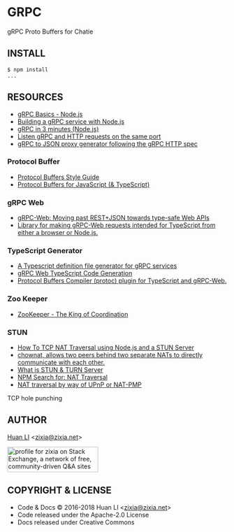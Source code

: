 # GRPC

gRPC Proto Buffers for Chatie

## INSTALL

```shell
$ npm install
...

```

## RESOURCES

* [gRPC Basics - Node.js](https://grpc.io/docs/tutorials/basic/node.html)
* [Building a gRPC service with Node.js](https://codelabs.developers.google.com/codelabs/cloud-grpc/)
* [gRPC in 3 minutes (Node.js)](https://github.com/grpc/grpc/tree/master/examples/node)
* [Listen gRPC and HTTP requests on the same port](https://medium.com/@drgarcia1986/listen-grpc-and-http-requests-on-the-same-port-263c40cb45ff)
* [gRPC to JSON proxy generator following the gRPC HTTP spec](https://github.com/grpc-ecosystem/grpc-gateway)

### Protocol Buffer

* [Protocol Buffers Style Guide](https://developers.google.com/protocol-buffers/docs/style)
* [Protocol Buffers for JavaScript (& TypeScript)](https://github.com/dcodeIO/protobuf.js)

### gRPC Web

* [gRPC-Web: Moving past REST+JSON towards type-safe Web APIs](https://improbable.io/games/blog/grpc-web-moving-past-restjson-towards-type-safe-web-apis)
* [Library for making gRPC-Web requests intended for TypeScript from either a browser or Node.js.](https://github.com/improbable-eng/grpc-web/tree/master/ts)

### TypeScript Generator

* [A Typescript definition file generator for gRPC services](https://github.com/anfema/grpc-code-generator)
* [gRPC Web TypeScript Code Generation](https://github.com/improbable-eng/grpc-web/blob/master/ts/docs/code-generation.md)
* [Protocol Buffers Compiler (protoc) plugin for TypeScript and gRPC-Web.](https://github.com/improbable-eng/ts-protoc-gen)

### Zoo Keeper

* [ZooKeeper - The King of Coordination](https://www.elastic.co/blog/found-zookeeper-king-of-coordination)

### STUN

* [How To TCP NAT Traversal using Node.js and a STUN Server](http://sogilis.com/blog/tcp-nat-traversal-nodejs-stun/)
* [chownat, allows two peers behind two separate NATs to directly communicate with each other.](https://samy.pl/chownat/)
* [What is STUN & TURN Server](https://stackoverflow.com/a/23307588/1123955)
* [NPM Search for: NAT Traversal](https://www.npmjs.com/search?q=nat+traversal)
* [NAT traversal by way of UPnP or NAT-PMP](https://github.com/tintfoundation/nat-traverse)

TCP hole punching

## AUTHOR

[Huan LI](http://linkedin.com/in/zixia) \<zixia@zixia.net\>

<a href="https://stackexchange.com/users/265499">
  <img src="https://stackexchange.com/users/flair/265499.png" width="208" height="58" alt="profile for zixia on Stack Exchange, a network of free, community-driven Q&amp;A sites" title="profile for zixia on Stack Exchange, a network of free, community-driven Q&amp;A sites">
</a>

## COPYRIGHT & LICENSE

* Code & Docs © 2016-2018 Huan LI \<zixia@zixia.net\>
* Code released under the Apache-2.0 License
* Docs released under Creative Commons
